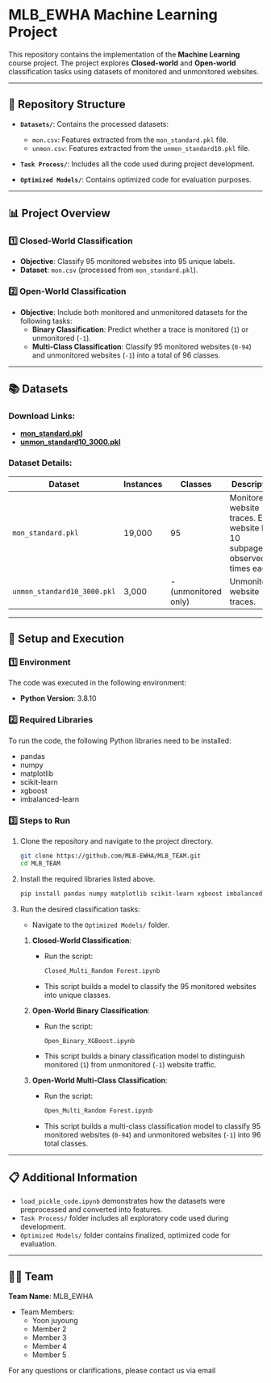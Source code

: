 # MLB_EWHA Machine Learning Project

This repository contains the implementation of the **Machine Learning** course project. The project explores **Closed-world** and **Open-world** classification tasks using datasets of monitored and unmonitored websites.

---

## 📂 Repository Structure

- **`Datasets/`**: Contains the processed datasets:
  - `mon.csv`: Features extracted from the `mon_standard.pkl` file.
  - `unmon.csv`: Features extracted from the `unmon_standard10.pkl` file.

- **`Task Process/`**: Includes all the code used during project development.

- **`Optimized Models/`**: Contains optimized code for evaluation purposes.

---

## 📊 Project Overview

### 1️⃣ Closed-World Classification
- **Objective**: Classify 95 monitored websites into 95 unique labels.
- **Dataset**: `mon.csv` (processed from `mon_standard.pkl`).

### 2️⃣ Open-World Classification
- **Objective**: Include both monitored and unmonitored datasets for the following tasks:
  - **Binary Classification**: Predict whether a trace is monitored (`1`) or unmonitored (`-1`).
  - **Multi-Class Classification**: Classify 95 monitored websites (`0-94`) and unmonitored websites (`-1`) into a total of 96 classes.

---

## 📚 Datasets

### Download Links:
- **[mon_standard.pkl](https://drive.google.com/drive/folders/13sDplxKUNmntbYr6WhpqQARiBvH41Oum)**
- **[unmon_standard10_3000.pkl](https://drive.google.com/drive/folders/13sDplxKUNmntbYr6WhpqQARiBvH41Oum)**

### Dataset Details:

| Dataset               | Instances | Classes               | Description                                                                                      |
|-----------------------|-----------|-----------------------|--------------------------------------------------------------------------------------------------|
| `mon_standard.pkl`    | 19,000    | 95                    | Monitored website traces. Each website has 10 subpages, observed 20 times each.                 |
| `unmon_standard10_3000.pkl`| 3,000     | - (unmonitored only)  | Unmonitored website traces.                                                                     |

---

## 🚀 Setup and Execution

### 1️⃣ Environment

The code was executed in the following environment:
- **Python Version**: 3.8.10

### 2️⃣ Required Libraries

To run the code, the following Python libraries need to be installed:
- pandas
- numpy
- matplotlib
- scikit-learn
- xgboost
- imbalanced-learn


### 3️⃣ Steps to Run

1. Clone the repository and navigate to the project directory.
   ```bash
   git clone https://github.com/MLB-EWHA/MLB_TEAM.git
   cd MLB_TEAM
   ```

2. Install the required libraries listed above.
    ```bash
    pip install pandas numpy matplotlib scikit-learn xgboost imbalanced-learn
    ```
3. Run the desired classification tasks:
   - Navigate to the `Optimized Models/` folder.

   1. **Closed-World Classification**:
      - Run the script: 
        ```bash
        Closed_Multi_Random Forest.ipynb
        ```
      - This script builds a model to classify the 95 monitored websites into unique classes.

   2. **Open-World Binary Classification**:
      - Run the script: 
        ```bash
        Open_Binary_XGBoost.ipynb
        ```
      - This script builds a binary classification model to distinguish monitored (`1`) from unmonitored (`-1`) website traffic.

   3. **Open-World Multi-Class Classification**:
      - Run the script: 
        ```bash
        Open_Multi_Random Forest.ipynb
        ```
      - This script builds a multi-class classification model to classify 95 monitored websites (`0-94`) and unmonitored websites (`-1`) into 96 total classes.

---

## 📋 Additional Information

- `load_pickle_code.ipynb` demonstrates how the datasets were preprocessed and converted into features.
- `Task Process/` folder includes all exploratory code used during development.
- `Optimized Models/` folder contains finalized, optimized code for evaluation.
  
---

## 👨‍💻 Team

**Team Name**: MLB_EWHA

- Team Members:
  - Yoon juyoung
  - Member 2
  - Member 3
  - Member 4
  - Member 5

For any questions or clarifications, please contact us via email
